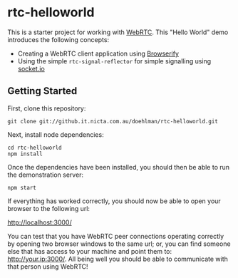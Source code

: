 # rtc-helloworld

This is a starter project for working with [WebRTC](http://webrtc.org).  This "Hello World" demo introduces the following concepts:

- Creating a WebRTC client application using [Browserify](https://github.com/substack/node-browserify)
- Using the simple `rtc-signal-reflector` for simple signalling using [socket.io](http://socket.io/)

## Getting Started

First, clone this repository:

```
git clone git://github.it.nicta.com.au/doehlman/rtc-helloworld.git
```

Next, install node dependencies:

```
cd rtc-helloworld
npm install
```

Once the dependencies have been installed, you should then be able to run the demonstration server:

```
npm start
```

If everything has worked correctly, you should now be able to open your browser to the following url:

<http://localhost:3000/>

You can test that you have WebRTC peer connections operating correctly by opening two browser windows to the same url; or, you can find someone else that has access to your machine and point them to: <http://your.ip:3000/>.  All being well you should be able to communicate with that person using WebRTC!
